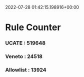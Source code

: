 2022-07-28 01:42:15.198916+00:00
# Rule Counter 
 ### UCATE : 519648

 ### Veneto : 24518

 ### Allowlist : 13924
